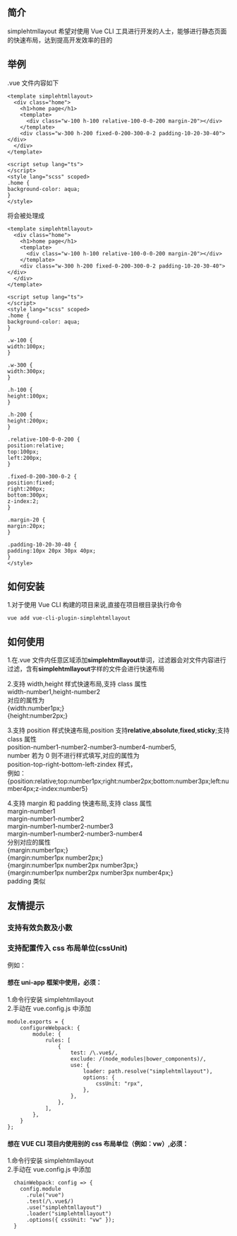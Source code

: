 ## 简介

simplehtmllayout 希望对使用 Vue CLI 工具进行开发的人士，能够进行静态页面的快速布局，达到提高开发效率的目的

## 举例

.vue 文件内容如下

```
<template simplehtmllayout>
  <div class="home">
    <h1>home page</h1>
    <template>
      <div class="w-100 h-100 relative-100-0-0-200 margin-20"></div>
    </template>
    <div class="w-300 h-200 fixed-0-200-300-0-2 padding-10-20-30-40"></div>
  </div>
</template>

<script setup lang="ts">
</script>
<style lang="scss" scoped>
.home {
background-color: aqua;
}
</style>
```

将会被处理成

```
<template simplehtmllayout>
  <div class="home">
    <h1>home page</h1>
    <template>
      <div class="w-100 h-100 relative-100-0-0-200 margin-20"></div>
    </template>
    <div class="w-300 h-200 fixed-0-200-300-0-2 padding-10-20-30-40"></div>
  </div>
</template>

<script setup lang="ts">
</script>
<style lang="scss" scoped>
.home {
background-color: aqua;
}

.w-100 {
width:100px;
}

.w-300 {
width:300px;
}

.h-100 {
height:100px;
}

.h-200 {
height:200px;
}

.relative-100-0-0-200 {
position:relative;
top:100px;
left:200px;
}

.fixed-0-200-300-0-2 {
position:fixed;
right:200px;
bottom:300px;
z-index:2;
}

.margin-20 {
margin:20px;
}

.padding-10-20-30-40 {
padding:10px 20px 30px 40px;
}
</style>
```

## 如何安装

1.对于使用 Vue CLI 构建的项目来说,直接在项目根目录执行命令

```
vue add vue-cli-plugin-simplehtmllayout
```

## 如何使用

1.在.vue 文件内任意区域添加**simplehtmllayout**单词，过滤器会对文件内容进行过滤，含有**simplehtmllayout**字样的文件会进行快速布局

2.支持 width,height 样式快速布局,支持 class 属性  
width-number1,height-number2  
对应的属性为  
{width:number1px;}  
{height:number2px;}

3.支持 position 样式快速布局,position 支持**relative**,**absolute**,**fixed**,**sticky**;支持 class 属性  
position-number1-number2-number3-number4-number5,  
number 若为 0 则不进行样式填写,对应的属性为  
position-top-right-bottom-left-zindex 样式，  
例如：{position:relative;top:number1px;right:number2px;bottom:number3px;left:number4px;z-index:number5}

4.支持 margin 和 padding 快速布局,支持 class 属性  
margin-number1  
margin-number1-number2  
margin-number1-number2-number3  
margin-number1-number2-number3-number4  
分别对应的属性  
{margin:number1px;}  
{margin:number1px number2px;}  
{margin:number1px number2px number3px;}  
{margin:number1px number2px number3px number4px;}  
padding 类似

## 友情提示

### 支持有效负数及小数

### 支持配置传入 css 布局单位(cssUnit)

例如：

#### 想在 uni-app 框架中使用，必须：

1.命令行安装 simplehtmllayout  
2.手动在 vue.config.js 中添加

```
module.exports = {
    configureWebpack: {
        module: {
            rules: [
                {
                    test: /\.vue$/,
                    exclude: /(node_modules|bower_components)/,
                    use: {
                        loader: path.resolve("simplehtmllayout"),
                        options: {
                            cssUnit: "rpx",
                        },
                    },
                },
            ],
        },
    }
};
```

#### 想在 VUE CLI 项目内使用别的 css 布局单位（例如：vw）,必须：

1.命令行安装 simplehtmllayout  
2.手动在 vue.config.js 中添加

```
  chainWebpack: config => {
    config.module
      .rule("vue")
      .test(/\.vue$/)
      .use("simplehtmllayout")
      .loader("simplehtmllayout")
      .options({ cssUnit: "vw" });
  }
```
